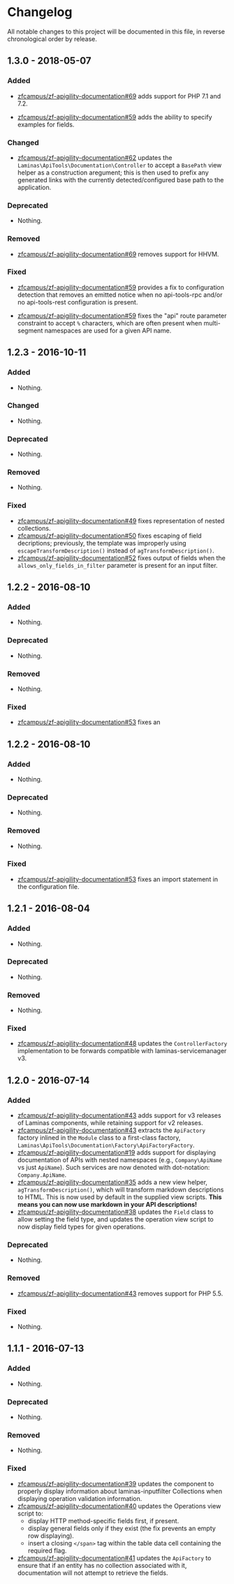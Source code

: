 # Changelog

All notable changes to this project will be documented in this file, in reverse chronological order by release.

## 1.3.0 - 2018-05-07

### Added

- [zfcampus/zf-apigility-documentation#69](https://github.com/zfcampus/zf-apigility-documentation/pull/69) adds support for PHP 7.1 and 7.2.

- [zfcampus/zf-apigility-documentation#59](https://github.com/zfcampus/zf-apigility-documentation/pull/59) adds the ability to specify examples for fields.

### Changed

- [zfcampus/zf-apigility-documentation#62](https://github.com/zfcampus/zf-apigility-documentation/pull/62) updates the `Laminas\ApiTools\Documentation\Controller` to accept a `BasePath`
  view helper as a construction aregument; this is then used to prefix any generated links with
  the currently detected/configured base path to the application.

### Deprecated

- Nothing.

### Removed

- [zfcampus/zf-apigility-documentation#69](https://github.com/zfcampus/zf-apigility-documentation/pull/69) removes support for HHVM.

### Fixed

- [zfcampus/zf-apigility-documentation#59](https://github.com/zfcampus/zf-apigility-documentation/pull/59) provides a fix to configuration detection that removes an emitted
  notice when no api-tools-rpc and/or no api-tools-rest configuration is present.

- [zfcampus/zf-apigility-documentation#59](https://github.com/zfcampus/zf-apigility-documentation/pull/59) fixes the "api" route parameter constraint to accept `%` characters, which
  are often present when multi-segment namespaces are used for a given API name.

## 1.2.3 - 2016-10-11

### Added

- Nothing.

### Changed

- Nothing.

### Deprecated

- Nothing.

### Removed

- Nothing.

### Fixed

- [zfcampus/zf-apigility-documentation#49](https://github.com/zfcampus/zf-apigility-documentation/pull/49) fixes
  representation of nested collections.
- [zfcampus/zf-apigility-documentation#50](https://github.com/zfcampus/zf-apigility-documentation/pull/50) fixes
  escaping of field decriptions; previously, the template was improperly using
  `escapeTransformDescription()` instead of `agTransformDescription()`.
- [zfcampus/zf-apigility-documentation#52](https://github.com/zfcampus/zf-apigility-documentation/pull/52) fixes
  output of fields when the `allows_only_fields_in_filter` parameter is present
  for an input filter.

## 1.2.2 - 2016-08-10

### Added

- Nothing.

### Deprecated

- Nothing.

### Removed

- Nothing.

### Fixed

- [zfcampus/zf-apigility-documentation#53](https://github.com/zfcampus/zf-apigility-documentation/pull/53) fixes an

## 1.2.2 - 2016-08-10

### Added

- Nothing.

### Deprecated

- Nothing.

### Removed

- Nothing.

### Fixed

- [zfcampus/zf-apigility-documentation#53](https://github.com/zfcampus/zf-apigility-documentation/pull/53) fixes an
  import statement in the configuration file.

## 1.2.1 - 2016-08-04

### Added

- Nothing.

### Deprecated

- Nothing.

### Removed

- Nothing.

### Fixed

- [zfcampus/zf-apigility-documentation#48](https://github.com/zfcampus/zf-apigility-documentation/pull/48) updates
  the `ControllerFactory` implementation to be forwards compatible with
  laminas-servicemanager v3.

## 1.2.0 - 2016-07-14

### Added

- [zfcampus/zf-apigility-documentation#43](https://github.com/zfcampus/zf-apigility-documentation/pull/43) adds
  support for v3 releases of Laminas components, while retaining support
  for v2 releases.
- [zfcampus/zf-apigility-documentation#43](https://github.com/zfcampus/zf-apigility-documentation/pull/43) extracts
  the `ApiFactory` factory inlined in the `Module` class to a first-class
  factory, `Laminas\ApiTools\Documentation\Factory\ApiFactoryFactory`.
- [zfcampus/zf-apigility-documentation#19](https://github.com/zfcampus/zf-apigility-documentation/pull/19) adds
  support for displaying documentation of APIs with nested namespaces (e.g.,
  `Company\ApiName` vs just `ApiName`). Such services are now denoted with
  dot-notation: `Company.ApiName`.
- [zfcampus/zf-apigility-documentation#35](https://github.com/zfcampus/zf-apigility-documentation/pull/35) adds
  a new view helper, `agTransformDescription()`, which will transform markdown
  descriptions to HTML. This is now used by default in the supplied view
  scripts. **This means you can now use markdown in your API descriptions!**
- [zfcampus/zf-apigility-documentation#38](https://github.com/zfcampus/zf-apigility-documentation/pull/38) updates
  the `Field` class to allow setting the field type, and updates the operation
  view script to now display field types for given operations.

### Deprecated

- Nothing.

### Removed

- [zfcampus/zf-apigility-documentation#43](https://github.com/zfcampus/zf-apigility-documentation/pull/43) removes
  support for PHP 5.5.

### Fixed

- Nothing.

## 1.1.1 - 2016-07-13

### Added

- Nothing.

### Deprecated

- Nothing.

### Removed

- Nothing.

### Fixed

- [zfcampus/zf-apigility-documentation#39](https://github.com/zfcampus/zf-apigility-documentation/pull/39) updates
  the component to properly display information about laminas-inputfilter
  Collections when displaying operation validation information.
- [zfcampus/zf-apigility-documentation#40](https://github.com/zfcampus/zf-apigility-documentation/pull/40) updates
  the Operations view script to:
  - display HTTP method-specific fields first, if present.
  - display general fields only if they exist (the fix prevents an empty row
    displaying).
  - insert a closing `</span>` tag within the table data cell containing the
    required flag.
- [zfcampus/zf-apigility-documentation#41](https://github.com/zfcampus/zf-apigility-documentation/pull/41) updates
  the `ApiFactory` to ensure that if an entity has no collection associated with
  it, documentation will not attempt to retrieve the fields.

